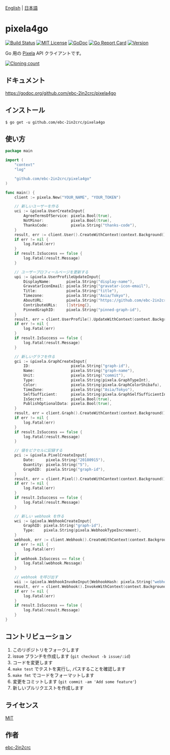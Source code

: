 [English](README.md) | [日本語](README_ja.md)

# pixela4go

[![Build Status](https://travis-ci.com/ebc-2in2crc/pixela4go.svg?branch=master)](https://travis-ci.com/ebc-2in2crc/pixela4go)
[![MIT License](http://img.shields.io/badge/license-MIT-blue.svg?style=flat)](LICENSE)
[![GoDoc](https://godoc.org/github.com/ebc-2in2crc/pixela4go?status.svg)](https://pkg.go.dev/github.com/ebc-2in2crc/pixela4go)
[![Go Report Card](https://goreportcard.com/badge/github.com/ebc-2in2crc/pixela4go)](https://goreportcard.com/report/github.com/ebc-2in2crc/pixela4go)
[![Version](https://img.shields.io/github/release/ebc-2in2crc/pixela4go.svg?label=version)](https://img.shields.io/github/release/ebc-2in2crc/pixela4go.svg?label=version)

Go 用の [Pixela](https://pixe.la/) API クライアントです。

[![Cloning count](https://pixe.la/v1/users/ebc-2in2crc/graphs/pixela4go-clone)](https://pixe.la/v1/users/ebc-2in2crc/graphs/pixela4go-clone.html)

## ドキュメント

https://godoc.org/github.com/ebc-2in2crc/pixela4go

## インストール

```
$ go get -u github.com/ebc-2in2crc/pixela4go
```

## 使い方

```go
package main

import (
	"context"
	"log"

	"github.com/ebc-2in2crc/pixela4go"
)

func main() {
	client := pixela.New("YOUR_NAME", "YOUR_TOKEN")

	// 新しいユーザーを作る
	uci := &pixela.UserCreateInput{
		AgreeTermsOfService: pixela.Bool(true),
		NotMinor:            pixela.Bool(true),
		ThanksCode:          pixela.String("thanks-code"),
	}
	result, err := client.User().CreateWithContext(context.Background(), uci)
	if err != nil {
		log.Fatal(err)
	}
	if result.IsSuccess == false {
		log.Fatal(result.Message)
	}

	// ユーザープロフィールページを更新する
	upi := &pixela.UserProfileUpdateInput{
		DisplayName:       pixela.String("display-name"),
		GravatarIconEmail: pixela.String("gravatar-icon-email"),
		Title:             pixela.String("title"),
		Timezone:          pixela.String("Asia/Tokyo"),
		AboutURL:          pixela.String("https://github.com/ebc-2in2crc"),
		ContributeURLs:    []string{},
		PinnedGraphID:     pixela.String("pinned-graph-id"),
	}
	result, err = client.UserProfile().UpdateWithContext(context.Background(), upi)
	if err != nil {
		log.Fatal(err)
	}
	if result.IsSuccess == false {
		log.Fatal(result.Message)
	}

	// 新しいグラフを作る
	gci := &pixela.GraphCreateInput{
		ID:                  pixela.String("graph-id"),
		Name:                pixela.String("graph-name"),
		Unit:                pixela.String("commit"),
		Type:                pixela.String(pixela.GraphTypeInt),
		Color:               pixela.String(pixela.GraphColorShibafu),
		TimeZone:            pixela.String("Asia/Tokyo"),
		SelfSufficient:      pixela.String(pixela.GraphSelfSufficientIncrement),
		IsSecret:            pixela.Bool(true),
		PublishOptionalData: pixela.Bool(true),
	}
	result, err = client.Graph().CreateWithContext(context.Background(), gci)
	if err != nil {
		log.Fatal(err)
	}
	if result.IsSuccess == false {
		log.Fatal(result.Message)
	}

	// 値をピクセルに記録する
	pci := &pixela.PixelCreateInput{
		Date:     pixela.String("20180915"),
		Quantity: pixela.String("5"),
		GraphID:  pixela.String("graph-id"),
	}
	result, err = client.Pixel().CreateWithContext(context.Background(), pci)
	if err != nil {
		log.Fatal(err)
	}
	if result.IsSuccess == false {
		log.Fatal(result.Message)
	}

	// 新しい webhook を作る
	wci := &pixela.WebhookCreateInput{
		GraphID: pixela.String("graph-id"),
		Type:    pixela.String(pixela.WebhookTypeIncrement),
	}
	webhook, err := client.Webhook().CreateWithContext(context.Background(), wci)
	if err != nil {
		log.Fatal(err)
	}
	if webhook.IsSuccess == false {
		log.Fatal(webhook.Message)
	}

	// webhook を呼び出す
	wii := &pixela.WebhookInvokeInput{WebhookHash: pixela.String("webhook-hash")}
	result, err = client.Webhook().InvokeWithContext(context.Background(), wii)
	if err != nil {
		log.Fatal(err)
	}
	if result.IsSuccess == false {
		log.Fatal(result.Message)
	}
}
```

## コントリビューション

1. このリポジトリをフォークします
2. issue ブランチを作成します (`git checkout -b issue/:id`)
3. コードを変更します
4. `make test` でテストを実行し, パスすることを確認します
5. `make fmt` でコードをフォーマットします
6. 変更をコミットします (`git commit -am 'Add some feature'`)
7. 新しいプルリクエストを作成します

## ライセンス

[MIT](https://github.com/ebc-2in2crc/pixela4go/blob/master/LICENSE)

## 作者

[ebc-2in2crc](https://github.com/ebc-2in2crc)

